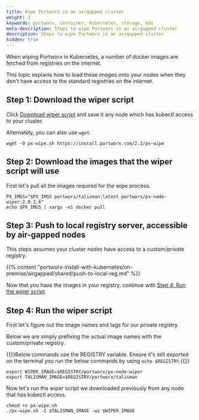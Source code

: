```yaml
---
title: Wipe Portworx in an airgapped cluster
weight: 3
keywords: portworx, container, Kubernetes, storage, k8s
meta-description: Steps to wipe Portworx in an airgapped cluster
description: Steps to wipe Portworx in an airgapped cluster
hidden: true
---
```



When wiping Portworx in Kubernetes, a number of docker images are fetched from registries on the internet.

This topic explains how to load these images onto your nodes when they don't have access to the standard registries on the internet.

## Step 1: Download the wiper script

Click [Download wiper script](https://install.portworx.com/2.2/px-wipe) and save it any node which has kubectl access to your cluster.

Alternately, you can also use `wget`.

```text
wget -O px-wipe.sh https://install.portworx.com/2.2/px-wipe
```

## Step 2: Download the images that the wiper script will use

First let's pull all the images required for the wipe process.

```text
PX_IMGS="$PX_IMGS portworx/talisman:latest portworx/px-node-wiper:2.0.3.6"
echo $PX_IMGS | xargs -n1 docker pull
```

## Step 3: Push to local registry server, accessible by air-gapped nodes

This steps assumes your cluster nodes have access to a custom/private registry.

{{% content "portworx-install-with-kubernetes/on-premise/airgapped/shared/push-to-local-reg.md" %}}

Now that you have the images in your registry, continue with [Step 4: Run the wiper script](#step-3-run-the-wiper-script).

## Step 4: Run the wiper script

First let's figure out the image names and tags for our private registry.

Below we are simply prefixing the actual image names with the custom/private registry.

{{<info>}}Below commands use the REGISTRY variable. Ensure it's still exported on the terminal you run the below commands by using `echo $REGISTRY`.{{</info>}}

```text
export WIPER_IMAGE=$REGISTRY/portworx/px-node-wiper
export TALISMAN_IMAGE=$REGISTRY/portworx/talisman
```

Now let's run the wiper script we downloaded previously from any node that has kubectl access.

```text
chmod +x px-wipe.sh
./px-wipe.sh -I $TALISMAN_IMAGE -wi $WIPER_IMAGE
```
